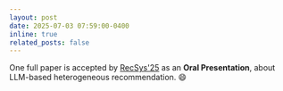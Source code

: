 ```yaml
---
layout: post
date: 2025-07-03 07:59:00-0400
inline: true
related_posts: false
---
```


One full paper is accepted by [RecSys'25](https://recsys.acm.org/recsys25/) as an **Oral Presentation**, about LLM-based heterogeneous recommendation. :smile:
